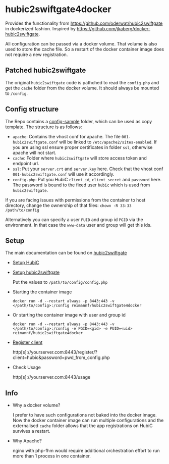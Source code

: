 # hubic2swiftgate4docker

Provides the functionality from https://github.com/oderwat/hubic2swiftgate
in dockerized fashion. Inspired by https://github.com/jkaberg/docker-hubic2swiftgate.

All configuration can be passed via a docker volume. That volume is also used to store the cache file. So a restart of the docker container image does not require a new registration.

## Patched hubic2swiftgate
The original `hubic2swiftgate` code is pathched to read the `config.php` and get the `cache` folder from the docker volume. It should always be mounted to `/config`.

## Config structure
The Repo contains a [config-sample](config-sample) folder, which can be used as copy template. The structure is as follows:

* `apache`: Contains the vhost conf for apache. The file `001-hubic2swiftgate.conf` will be linked to `/etc/apache2/sites-enabled`. If you are using ssl ensure proper certificates in folder `ssl`, otherwise apache will not start.
* `cache`: Folder where `hubic2swiftgate` will store access token and endpoint url.
* `ssl`: Put your `server.crt` and `server.key` here. Check that the vhost conf `001-hubic2swiftgate.conf` will use it accordingly.
* `config.php`: Put you HubiC `client_id`, `client_secret` and `password` here. The password is bound to the fixed user `hubic` which is used from `hubic2swiftgate`.

If you are facing issues with permissions from the container to host directory, change the ownership of that files: `chown -R 33:33 /path/to/config`

Alternatively you can specify a user `PUID` and group id `PGID` via the environment. In that case the `www-data` user and group will get this ids.

## Setup
The main documentation can be found on [hubic2swiftgate](https://github.com/oderwat/hubic2swiftgate/blob/master/README.md)
* [Setup HubiC]( https://github.com/oderwat/hubic2swiftgate#setting-things-up-in-you-hubic-account)
* [Setup hubic2swiftgate](https://github.com/oderwat/hubic2swiftgate#configuring-the-gateway)

   Put the values to `/path/to/config/config.php`
* Starting the container image

   `docker run -d --restart always -p 8443:443 -v </path/to/config>:/config reimannf/hubic2swiftgate4docker`
* Or starting the container image with user and group id

   `docker run -d --restart always -p 8443:443 -v </path/to/config>:/config -e PGID=<gid> -e PUID=<uid> reimannf/hubic2swiftgate4docker`
* [Register client]( https://github.com/oderwat/hubic2swiftgate#registering-the-client-with-your-hubic-account)

   http[s]://yourserver.com:8443/register/?client=hubic&password=pwd_from_config.php
* Check Usage

   http[s]://yourserver.com:8443/usage

## Info
* Why a docker volume?

   I prefer to have such configurations not baked into the docker image. Now the docker container image can run multiple configurations and the externalised `cache` folder allows that the app registrations on HubiC survives a restart.
* Why Apache?

   nginx with php-fhm would require additional orchestration effort to run more than 1 process in one container.
